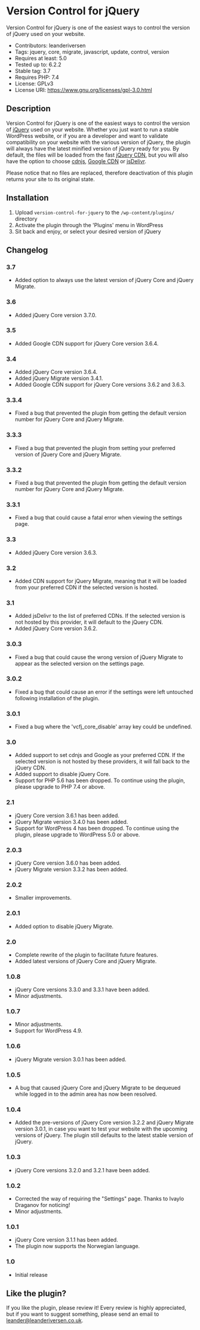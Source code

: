 # Version Control for jQuery
Version Control for jQuery is one of the easiest ways to control the version of jQuery used on your website.

- Contributors: leanderiversen
- Tags: jquery, core, migrate, javascript, update, control, version
- Requires at least: 5.0
- Tested up to: 6.2.2
- Stable tag: 3.7
- Requires PHP: 7.4
- License: GPLv3
- License URI: https://www.gnu.org/licenses/gpl-3.0.html

## Description
Version Control for jQuery is one of the easiest ways to control the version of [jQuery](https://jquery.com/) used on your website. Whether you just want to run a stable WordPress website, or if you are a developer and want to validate compatibility on your website with the various version of jQuery, the plugin will always have the latest minified version of jQuery ready for you. By default, the files will be loaded from the fast [jQuery CDN](https://releases.jquery.com/), but you will also have the option to choose [cdnjs](https://cdnjs.com/), [Google CDN](https://developers.google.com/speed/libraries) or [jsDelivr](https://www.jsdelivr.com/).

Please notice that no files are replaced, therefore deactivation of this plugin returns your site to its original state.

## Installation
1. Upload `version-control-for-jquery` to the `/wp-content/plugins/` directory
2. Activate the plugin through the 'Plugins' menu in WordPress
3. Sit back and enjoy, or select your desired version of jQuery

## Changelog
### 3.7
* Added option to always use the latest version of jQuery Core and jQuery Migrate.

### 3.6
* Added jQuery Core version 3.7.0.

### 3.5
* Added Google CDN support for jQuery Core version 3.6.4.

### 3.4
* Added jQuery Core version 3.6.4.
* Added jQuery Migrate version 3.4.1.
* Added Google CDN support for jQuery Core versions 3.6.2 and 3.6.3.

### 3.3.4
* Fixed a bug that prevented the plugin from getting the default version number for jQuery Core and jQuery Migrate.

### 3.3.3
* Fixed a bug that prevented the plugin from setting your preferred version of jQuery Core and jQuery Migrate.

### 3.3.2
* Fixed a bug that prevented the plugin from getting the default version number for jQuery Core and jQuery Migrate.

### 3.3.1
* Fixed a bug that could cause a fatal error when viewing the settings page.

### 3.3
* Added jQuery Core version 3.6.3.

### 3.2
* Added CDN support for jQuery Migrate, meaning that it will be loaded from your preferred CDN if the selected version is hosted.

### 3.1
* Added jsDelivr to the list of preferred CDNs. If the selected version is not hosted by this provider, it will default to the jQuery CDN.
* Added jQuery Core version 3.6.2.

### 3.0.3
* Fixed a bug that could cause the wrong version of jQuery Migrate to appear as the selected version on the settings page.

### 3.0.2
* Fixed a bug that could cause an error if the settings were left untouched following installation of the plugin.

### 3.0.1
* Fixed a bug where the 'vcfj_core_disable' array key could be undefined.

### 3.0
* Added support to set cdnjs and Google as your preferred CDN. If the selected version is not hosted by these providers, it will fall back to the jQuery CDN.
* Added support to disable jQuery Core.
* Support for PHP 5.6 has been dropped. To continue using the plugin, please upgrade to PHP 7.4 or above.

### 2.1
* jQuery Core version 3.6.1 has been added.
* jQuery Migrate version 3.4.0 has been added.
* Support for WordPress 4 has been dropped. To continue using the plugin, please upgrade to WordPress 5.0 or above.

### 2.0.3
* jQuery Core version 3.6.0 has been added.
* jQuery Migrate version 3.3.2 has been added.

### 2.0.2
* Smaller improvements.

### 2.0.1
* Added option to disable jQuery Migrate.

### 2.0
* Complete rewrite of the plugin to facilitate future features.
* Added latest versions of jQuery Core and jQuery Migrate.

### 1.0.8
* jQuery Core versions 3.3.0 and 3.3.1 have been added.
* Minor adjustments.

### 1.0.7
* Minor adjustments.
* Support for WordPress 4.9.

### 1.0.6
* jQuery Migrate version 3.0.1 has been added.

### 1.0.5
* A bug that caused jQuery Core and jQuery Migrate to be dequeued while logged in to the admin area has now been resolved.

### 1.0.4
* Added the pre-versions of jQuery Core version 3.2.2 and jQuery Migrate version 3.0.1, in case you want to test your website with the upcoming versions of jQuery. The plugin still defaults to the latest stable version of jQuery.

### 1.0.3
* jQuery Core versions 3.2.0 and 3.2.1 have been added.

### 1.0.2
* Corrected the way of requiring the "Settings" page. Thanks to Ivaylo Draganov for noticing!
* Minor adjustments.

### 1.0.1
* jQuery Core version 3.1.1 has been added.
* The plugin now supports the Norwegian language.

### 1.0
* Initial release

## Like the plugin?
If you like the plugin, please review it! Every review is highly appreciated, but if you want to suggest something, please send an email to leander@leanderiversen.co.uk.
